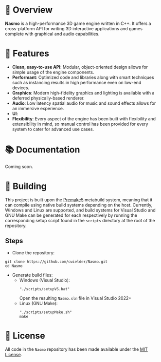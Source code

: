 # 🌌 Overview
**Nasmo** is a high-performance 3D game engine written in C++. It offers a cross-platform API for writing 3D interactive applications and games complete with graphical and audio capabilities.

# 🚀 Features
* **Clean, easy-to-use API**: Modular, object-oriented design allows for simple usage of the engine components.
* **Performant**: Optimized code and libraries along with smart techniques such as instancing results in high performance even on low-end devices.
* **Graphics**: Modern high-fidelity graphics and lighting is available with a deferred physically-based renderer.
* **Audio**: Low latency spatial audio for music and sound effects allows for an immersive experience.
* **UI**: 
* **Flexibility**: Every aspect of the engine has been built with flexibility and extensibility in mind, so manual control has been provided for every system to cater for advanced use cases. 

# 📚 Documentation
Coming soon.

# 🔨 Building
This project is built upon the [Premake5](https://premake.github.io/) metabuild system, meaning that it can compile using native build systems depending on the host. Currently, Windows and Linux are supported, and build systems for Visual Studio and GNU Make can be generated for each respectively by running the corresponding setup script found in the `scripts` directory at the root of the repository.

## Steps
* Clone the repository:
```
git clone https://github.com/cwielder/Nasmo.git
cd Nasmo
```
* Generate build files:
  * Windows (Visual Studio):
    ```
    "./scripts/setupVS.bat"
    ```
    Open the resulting `Nasmo.sln` file in Visual Studio 2022+
  * Linux (GNU Make):
    ```
    "./scripts/setupMake.sh"
    make
    ```

# 📃 License
All code in the `Nasmo` repository has been made available under the [MIT License](https://github.com/cwielder/Nasmo/blob/main/LICENSE.txt).
